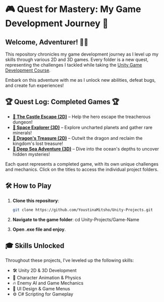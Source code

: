 # 🎮 Quest for Mastery: My Game Development Journey 🚀

## Welcome, Adventurer! 🧙‍♂️

This repository chronicles my game development journey as I level up my skills through various 2D and 3D games. Every folder is a new quest, representing the challenges I tackled while taking the [Unity Game Development Course](https://www.udemy.com/course/unity-game-development-create-2d-and-3d-games-with-c/?couponCode=OF83024E).

Embark on this adventure with me as I unlock new abilities, defeat bugs, and create fun experiences!

## 🏆 Quest Log: Completed Games 🏆

- **[🏰 The Castle Escape (2D)](path_to_folder)** – Help the hero escape the treacherous dungeon!
- **[🚀 Space Explorer (3D)](path_to_folder)** – Explore uncharted planets and gather rare minerals!
- **[🐉 Dragon's Treasure (2D)](path_to_folder)** – Outwit the dragon and reclaim the kingdom's lost treasure!
- **[🌊 Deep Sea Adventure (3D)](path_to_folder)** – Dive into the ocean's depths to uncover hidden mysteries!

Each quest represents a completed game, with its own unique challenges and mechanics. Click on the titles to access the individual project folders.

## 🛠️ How to Play

1. **Clone this repository**: 
   ```bash
   git clone https://github.com/YoustinaMitsho/Unity-Projects.git
   
2. **Navigate to the game folder**:
  cd Unity-Projects/Game-Name

3. **Open .exe file and enjoy**.


## 🎓 Skills Unlocked

Throughout these projects, I’ve leveled up the following skills:

- 🛠️ Unity 2D & 3D Development
- 👾 Character Animation & Physics
- 🔥 Enemy AI and Game Mechanics
- 🧩 UI Design & Game Menus
- ⚙️ C# Scripting for Gameplay
